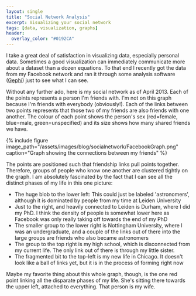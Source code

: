 ```yaml
---
layout: single
title: "Social Network Analysis"
excerpt: Visualizing your social network
tags: [data, visualization, graphs]
header:
  overlay_color: "#0192CA"
---
```


I take a great deal of satisfaction in visualizing data, especially personal data.  Sometimes a good visualization can immediately communicate more about a dataset than a dozen equations.  To that end I recently got the data from my Facebook network and ran it through some analysis software ([Gephi](https://gephi.org/))  just to see what I can see.

Without any further ado, here is my social network as of April 2013.  Each of the points represents a person I'm friends with.   I'm not on this graph because I'm friends with everybody (obviously!).  Each of the links between two points represents that those two of my friends are also friends with one another.  The colour of each point shows the person's sex (red=female, blue=male, green=unspecified) and its size shows how many shared friends we have.

{% include figure image_path="/assets/images/blog/socialnetwork/FacebookGraph.png" caption="Graph showing the connections between my friends" %}

The points are positioned such that friendship links pull points together.  Therefore, groups of people who know one another are clustered tightly on the graph.  I am absolutely fascinated by the fact that I can see all the distinct phases of my life in this one picture:

* The huge blob to the lower left:  This could just be labeled 'astronomers', although it is dominated by people from my time at Leiden University
* Just to the right, and heavily connected to Leiden is Durham, where I did my PhD.  I think the density of people is somewhat lower here as Facebook was only really taking off towards the end of my PhD
* The smaller group to the lower right is Nottingham University, where I was an undergraduate, and a couple of the links out of there into the large groups are friends who also became astronomers
* The group to the top right is my high school, which is disconnected from my current life.  The only link out of there is through my little sister.
* The fragmented bit to the top-left is my new life in Chicago.  It doesn't look like a ball of links yet, but it is in the process of forming right now

Maybe my favorite thing about this whole graph, though, is the one red point linking all the disparate phases of my life.  She's sitting there towards the upper left, attached to everything.  That person is my wife.
